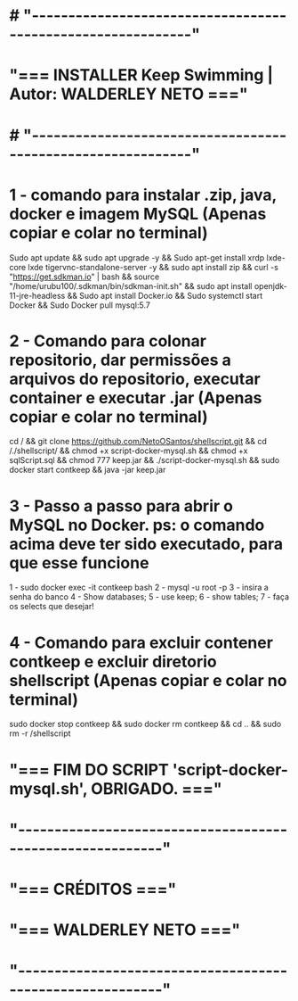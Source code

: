 # # "------------------------------------------------------------"
# "===    INSTALLER Keep Swimming | Autor: WALDERLEY NETO     ==="
# # "------------------------------------------------------------"

# 1 - comando para instalar .zip, java, docker e imagem MySQL (Apenas copiar e colar no terminal)
Sudo apt update && sudo apt upgrade -y && Sudo apt-get install xrdp lxde-core lxde tigervnc-standalone-server -y && sudo apt install zip && curl -s "https://get.sdkman.io" | bash && source "/home/urubu100/.sdkman/bin/sdkman-init.sh" && sudo apt install openjdk-11-jre-headless && Sudo apt install Docker.io && Sudo systemctl start Docker && Sudo Docker pull mysql:5.7

# 2 - Comando para colonar repositorio, dar permissões a arquivos do repositorio, executar container e executar .jar (Apenas copiar e colar no terminal)
cd / && git clone https://github.com/NetoOSantos/shellscript.git && cd /./shellscript/ && chmod +x script-docker-mysql.sh && chmod +x sqlScript.sql && chmod 777 keep.jar && ./script-docker-mysql.sh && sudo docker start contkeep && java -jar keep.jar

# 3 - Passo a passo para abrir o MySQL no Docker. ps: o comando acima deve ter sido executado, para que esse funcione
1 - sudo docker exec -it contkeep bash
2 - mysql -u root -p
3 - insira a senha do banco
4 - Show databases;
5 - use keep;
6 - show tables;
7 - faça os selects que desejar!

# 4 - Comando para excluir contener contkeep e excluir diretorio shellscript (Apenas copiar e colar no terminal)
sudo docker stop contkeep && sudo docker rm contkeep && cd .. && sudo rm -r /shellscript

#
# "===  FIM DO SCRIPT 'script-docker-mysql.sh', OBRIGADO. ==="
# "----------------------------------------------------------"
# "===                    CRÉDITOS                        ==="
# "===                 WALDERLEY NETO                     ==="
# "----------------------------------------------------------"


